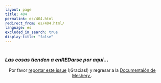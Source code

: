 ```yaml
---
layout: page
title: 404
permalink: es/404.html
redirect_from: es/404.html/
language: es
excluded_in_search: true
display-title: "false"
---
```


<div>
  <h1  id="funny-message" style="font-weight:bold;margin-bottom:1.5em;" class="text-center noTOC"></h1>
  <h3 style="font-style:italic;" class="text-center noTOC">Las cosas tienden a enREDarse por aquí...</h3>
  <div style="text-align:center;" class="alert-info alert">Por favor <a href="https://github.com/layer5io/meshery/issues/new?assignees=&labels=docs&template=documentation.md&title=Docs:" target="_blank">reportar este issue</a> (¡Gracias!) y regresar a la <a href="{{ site.url }}">Documentaión de Meshery </a>.</div>
</div>
<script type="text/javascript">
var messages = [
  "Oh, no. Por favor perdone nuestro sitio enREDado.",
  "Oops. Por favor disculpe el enREDo.",
  "Parece que esta página no existe. ¡Qué enREDo!",
  "Por favor disculpe el enREDo."
];
var message = messages[Math.floor(Math.random()*messages.length)];
document.getElementById("funny-message").innerHTML = message;
</script>
